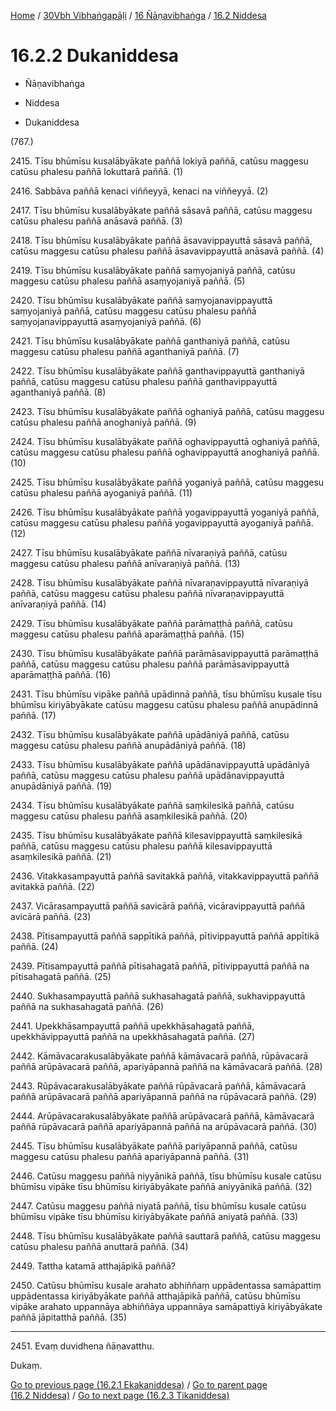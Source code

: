 
[Home](/) / [30Vbh Vibhaṅgapāḷi](../../../30Vbh.md) / [16 Ñāṇavibhaṅga](../../16.md) / [16.2 Niddesa](../16.2.md)

# 16.2.2 Dukaniddesa

* Ñāṇavibhaṅga

* Niddesa

* Dukaniddesa

(767.)

2415\. Tīsu bhūmīsu kusalābyākate paññā lokiyā paññā, catūsu maggesu catūsu phalesu paññā lokuttarā paññā. (1)

2416\. Sabbāva paññā kenaci viññeyyā, kenaci na viññeyyā. (2)

2417\. Tīsu bhūmīsu kusalābyākate paññā sāsavā paññā, catūsu maggesu catūsu phalesu paññā anāsavā paññā. (3)

2418\. Tīsu bhūmīsu kusalābyākate paññā āsavavippayuttā sāsavā paññā, catūsu maggesu catūsu phalesu paññā āsavavippayuttā anāsavā paññā. (4)

2419\. Tīsu bhūmīsu kusalābyākate paññā saṃyojaniyā paññā, catūsu maggesu catūsu phalesu paññā asaṃyojaniyā paññā. (5)

2420\. Tīsu bhūmīsu kusalābyākate paññā saṃyojanavippayuttā saṃyojaniyā paññā, catūsu maggesu catūsu phalesu paññā saṃyojanavippayuttā asaṃyojaniyā paññā. (6)

2421\. Tīsu bhūmīsu kusalābyākate paññā ganthaniyā paññā, catūsu maggesu catūsu phalesu paññā aganthaniyā paññā. (7)

2422\. Tīsu bhūmīsu kusalābyākate paññā ganthavippayuttā ganthaniyā paññā, catūsu maggesu catūsu phalesu paññā ganthavippayuttā aganthaniyā paññā. (8)

2423\. Tīsu bhūmīsu kusalābyākate paññā oghaniyā paññā, catūsu maggesu catūsu phalesu paññā anoghaniyā paññā. (9)

2424\. Tīsu bhūmīsu kusalābyākate paññā oghavippayuttā oghaniyā paññā, catūsu maggesu catūsu phalesu paññā oghavippayuttā anoghaniyā paññā. (10)

2425\. Tīsu bhūmīsu kusalābyākate paññā yoganiyā paññā, catūsu maggesu catūsu phalesu paññā ayoganiyā paññā. (11)

2426\. Tīsu bhūmīsu kusalābyākate paññā yogavippayuttā yoganiyā paññā, catūsu maggesu catūsu phalesu paññā yogavippayuttā ayoganiyā paññā. (12)

2427\. Tīsu bhūmīsu kusalābyākate paññā nīvaraṇiyā paññā, catūsu maggesu catūsu phalesu paññā anīvaraṇiyā paññā. (13)

2428\. Tīsu bhūmīsu kusalābyākate paññā nīvaraṇavippayuttā nīvaraṇiyā paññā, catūsu maggesu catūsu phalesu paññā nīvaraṇavippayuttā anīvaraṇiyā paññā. (14)

2429\. Tīsu bhūmīsu kusalābyākate paññā parāmaṭṭhā paññā, catūsu maggesu catūsu phalesu paññā aparāmaṭṭhā paññā. (15)

2430\. Tīsu bhūmīsu kusalābyākate paññā parāmāsavippayuttā parāmaṭṭhā paññā, catūsu maggesu catūsu phalesu paññā parāmāsavippayuttā aparāmaṭṭhā paññā. (16)

2431\. Tīsu bhūmīsu vipāke paññā upādinnā paññā, tīsu bhūmīsu kusale tīsu bhūmīsu kiriyābyākate catūsu maggesu catūsu phalesu paññā anupādinnā paññā. (17)

2432\. Tīsu bhūmīsu kusalābyākate paññā upādāniyā paññā, catūsu maggesu catūsu phalesu paññā anupādāniyā paññā. (18)

2433\. Tīsu bhūmīsu kusalābyākate paññā upādānavippayuttā upādāniyā paññā, catūsu maggesu catūsu phalesu paññā upādānavippayuttā anupādāniyā paññā. (19)

2434\. Tīsu bhūmīsu kusalābyākate paññā saṃkilesikā paññā, catūsu maggesu catūsu phalesu paññā asaṃkilesikā paññā. (20)

2435\. Tīsu bhūmīsu kusalābyākate paññā kilesavippayuttā saṃkilesikā paññā, catūsu maggesu catūsu phalesu paññā kilesavippayuttā asaṃkilesikā paññā. (21)

2436\. Vitakkasampayuttā paññā savitakkā paññā, vitakkavippayuttā paññā avitakkā paññā. (22)

2437\. Vicārasampayuttā paññā savicārā paññā, vicāravippayuttā paññā avicārā paññā. (23)

2438\. Pītisampayuttā paññā sappītikā paññā, pītivippayuttā paññā appītikā paññā. (24)

2439\. Pītisampayuttā paññā pītisahagatā paññā, pītivippayuttā paññā na pītisahagatā paññā. (25)

2440\. Sukhasampayuttā paññā sukhasahagatā paññā, sukhavippayuttā paññā na sukhasahagatā paññā. (26)

2441\. Upekkhāsampayuttā paññā upekkhāsahagatā paññā, upekkhāvippayuttā paññā na upekkhāsahagatā paññā. (27)

2442\. Kāmāvacarakusalābyākate paññā kāmāvacarā paññā, rūpāvacarā paññā arūpāvacarā paññā, apariyāpannā paññā na kāmāvacarā paññā. (28)

2443\. Rūpāvacarakusalābyākate paññā rūpāvacarā paññā, kāmāvacarā paññā arūpāvacarā paññā apariyāpannā paññā na rūpāvacarā paññā. (29)

2444\. Arūpāvacarakusalābyākate paññā arūpāvacarā paññā, kāmāvacarā paññā rūpāvacarā paññā apariyāpannā paññā na arūpāvacarā paññā. (30)

2445\. Tīsu bhūmīsu kusalābyākate paññā pariyāpannā paññā, catūsu maggesu catūsu phalesu paññā apariyāpannā paññā. (31)

2446\. Catūsu maggesu paññā niyyānikā paññā, tīsu bhūmīsu kusale catūsu bhūmīsu vipāke tīsu bhūmīsu kiriyābyākate paññā aniyyānikā paññā. (32)

2447\. Catūsu maggesu paññā niyatā paññā, tīsu bhūmīsu kusale catūsu bhūmīsu vipāke tīsu bhūmīsu kiriyābyākate paññā aniyatā paññā. (33)

2448\. Tīsu bhūmīsu kusalābyākate paññā sauttarā paññā, catūsu maggesu catūsu phalesu paññā anuttarā paññā. (34)

2449\. Tattha katamā atthajāpikā paññā?

2450\. Catūsu bhūmīsu kusale arahato abhiññaṃ uppādentassa samāpattiṃ uppādentassa kiriyābyākate paññā atthajāpikā paññā, catūsu bhūmīsu vipāke arahato uppannāya abhiññāya uppannāya samāpattiyā kiriyābyākate paññā jāpitatthā paññā. (35)

---

2451\. Evaṃ duvidhena ñāṇavatthu.

  
Dukaṃ.



[Go to previous page (16.2.1 Ekakaniddesa)](16.2.1.md) / [Go to parent page (16.2 Niddesa)](../16.2.md) / [Go to next page (16.2.3 Tikaniddesa)](16.2.3.md)


